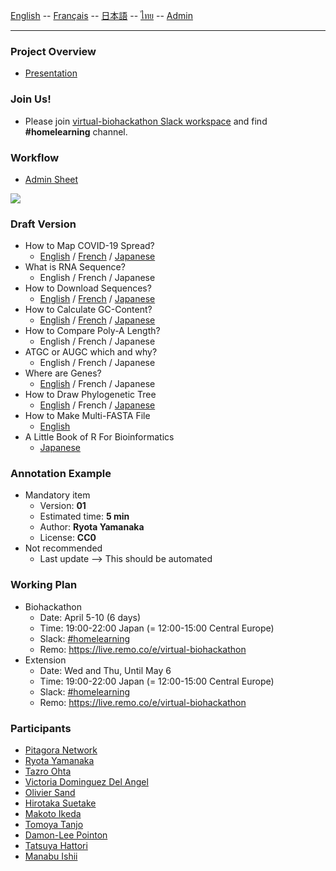 [English](../en/) -- [Français](../fr/) -- [日本語](../ja/) -- [ไทย](../th/) -- [Admin](../admin.md)

***

### Project Overview

* [Presentation](https://docs.google.com/presentation/d/1o9iaRSMrCBSw1Ihw54rNC4hOsYgtfxYQE82mRcrWK_g/edit?usp=sharing)

### Join Us!

* Please join [virtual-biohackathon Slack workspace](https://join.slack.com/t/virtualbiohac-xt62674/shared_invite/zt-dqvramti-N7NUi2lSimsKXtHMroptXQ) and find **#homelearning** channel.

### Workflow

* [Admin Sheet](https://docs.google.com/spreadsheets/d/1IL0F5bCVi7TGMXuKvwDSaPrsdvF5I_QwlVCawTt-L8U/edit?usp=sharing)

![](https://user-images.githubusercontent.com/4862919/81291547-26e01280-9094-11ea-83a0-c4ce16560c59.jpg)

### Draft Version

* How to Map COVID-19 Spread?
    * [English](https://colab.research.google.com/drive/1KM2tCzKjFTtbvX2dI5dkNfjgHDboYyrn)
    / [French](https://colab.research.google.com/drive/17szTwsAuBBtOrT8WPbdoLg60_OS6Q3FT) 
    / [Japanese](https://colab.research.google.com/drive/1iFxRju4FmN7hkF7lAWziqjKbpOmehTzT)
* What is RNA Sequence?
    * English
    / French
    / Japanese
* How to Download Sequences?
    *  [English](https://colab.research.google.com/drive/1a10i4kaeZONj0E47s1ioLPKHxZiWy-Hy)
    / [French](https://colab.research.google.com/drive/1EtCzY1WRAJt21jB8lPVOu4woBvqZz338)
    / [Japanese](https://colab.research.google.com/drive/1jMFTbf0uQ-t7-SYwk9QEUO8VBHbpPEv5)
* How to Calculate GC-Content?
    * [English](https://colab.research.google.com/drive/1TMerLE7yJpYixlYR-B9-iZG-j-mMeX8W)
    / [French](https://colab.research.google.com/drive/1FF6af2lpa7_2gvE3TpThveq9zw7XARRt)
    / [Japanese](https://colab.research.google.com/drive/1Tcxee6Ts-BLHxNBIWraWAXr3Hv6z-LvX)
* How to Compare Poly-A Length?
    * English
    / French
    / Japanese
* ATGC or AUGC which and why?
    * English
    / French
    / Japanese
* Where are Genes?
    * [English](https://colab.research.google.com/drive/1dIFj1Jv3PfWxZfeNLBDOcoxQQla9imDU)
    / French
    / Japanese
* How to Draw Phylogenetic Tree
    * [English](https://colab.research.google.com/drive/1gNeF1gBOgGruXweBL77qcOm6rjp1wxvA)
    / French
    / [Japanese](https://colab.research.google.com/drive/15SZYA2EPquExE_e1LtCna3I-XC0hmfG1)
* How to Make Multi-FASTA File
    * [English](https://colab.research.google.com/drive/1SMgas36gdPM-xG1KtluBlPc5GVIj7wFQ)
* A Little Book of R For Bioinformatics
    * [Japanese](https://colab.research.google.com/drive/1JFmfxM7ewJPMz8lPrN6Ys9X5m5swTcVA)

### Annotation Example

- Mandatory item
  - Version: **01**
  - Estimated time: **5 min**
  - Author: **Ryota Yamanaka**
  - License: **CC0**
- Not recommended
  - Last update --> This should be automated

### Working Plan

* Biohackathon
    * Date: April 5-10 (6 days)
    * Time: 19:00-22:00 Japan (= 12:00-15:00 Central Europe)
    * Slack: [#homelearning](https://virtualbiohac-xt62674.slack.com/archives/C011DAV8HE2)
    * Remo: https://live.remo.co/e/virtual-biohackathon
* Extension
    * Date: Wed and Thu, Until May 6
    * Time: 19:00-22:00 Japan (= 12:00-15:00 Central Europe)
    * Slack: [#homelearning](https://virtualbiohac-xt62674.slack.com/archives/C011DAV8HE2)
    * Remo: https://live.remo.co/e/virtual-biohackathon

### Participants

* [Pitagora Network](https://github.com/pitagora-network)
* [Ryota Yamanaka](https://github.com/ryotayamanaka)
* [Tazro Ohta](https://github.com/inutano)
* [Victoria Dominguez Del Angel](https://github.com/vdda)
* [Olivier Sand](https://github.com/olisand)
* [Hirotaka Suetake](https://github.com/suecharo)
* [Makoto Ikeda](https://github.com/percipere)
* [Tomoya Tanjo](https://github.com/tom-tan)
* [Damon-Lee Pointon](https://github.com/DLBPointon)
* [Tatsuya Hattori](https://github.com/Hattyoriiiiiii)
* [Manabu Ishii](https://github.com/manabuishii)
